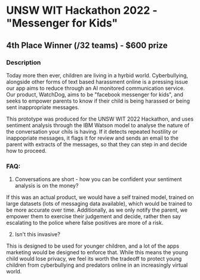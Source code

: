 # UNSW WIT Hackathon 2022 - "Messenger for Kids"
## 4th Place Winner  (/32 teams) - $600 prize
 
### Description
Today more then ever, children are living in a hyrbid world. Cyberbullying, alongside other forms of text based harassment online is a pressing issue our app aims to reduce through an AI monitored communication service. Our product, WatchDog, aims to be "facebook messenger for kids", and seeks to empower parents to know if their child is being harassed or being sent inappropriate messages.

This prototype was produced for the UNSW WIT 2022 Hackathon, and uses sentiment analysis through the IBM Watson model to analyse the nature of the conversation your chils is having. If it detects repeated hostility or inappopriate messages, it flags it for review and sends an email to the parent with extracts of the messages, so that they can step in and decide how to proceed.

### FAQ:
1. Conversations are short - how you can be confident your sentiment analysis is on the money?

If this was an actual product, we would have a self trained model, trained on large datasets (lots of messaging data available), which would be trained to be more accurate over time. Additionally, as we only notify the parent, we empower them to exercise their judgement and decide, rather then say escalating to the police where false positives are more of a risk.

2. Isn't this invasive?

This is designed to be used for younger children, and a lot of the apps marketing would be designed to enforce that. While this means the young child would lose privacy, we feel its worth the tradeoff to protect young children from cyberbullying and predators online in an increasingly virtual world.



